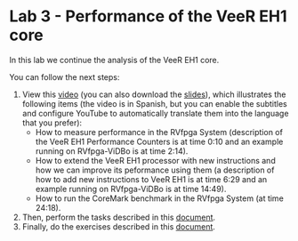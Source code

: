 # Lab 3 - Performance of the VeeR EH1 core
In this lab we continue the analysis of the VeeR EH1 core.

You can follow the next steps:
1. View this [video](https://www.youtube.com/watch?v=GqaDEW3W4X0) (you can also download the [slides](https://drive.google.com/file/d/146nEyUkGkXn85cS15EiUM7R0Bv1nKyoT/view?usp=sharing)), which illustrates the following items (the video is in Spanish, but you can enable the subtitles and configure YouTube to automatically translate them into the language that you prefer):
    * How to measure performance in the RVfpga System (description of the VeeR EH1 Performance Counters is at time 0:10 and an example running on RVfpga-ViDBo is at time 2:14).
    * How to extend the VeeR EH1 processor with new instructions and how we can improve its peformance using them (a description of how to add new instructions to VeeR EH1 is at time 6:29 and an example running on RVfpga-ViDBo is at time 14:49).
    * How to run the CoreMark benchmark in the RVfpga System (at time 24:18).
2. Then, perform the tasks described in this [document](https://drive.google.com/file/d/1vGfC3eKwRCBeBKfiidhMOVL4W1m-op-h/view?usp=sharing).
3. Finally, do the exercises described in this [document](https://drive.google.com/file/d/1T16218F899vQQYI3GKXBYW4VKzGgM_FX/view?usp=sharing).
